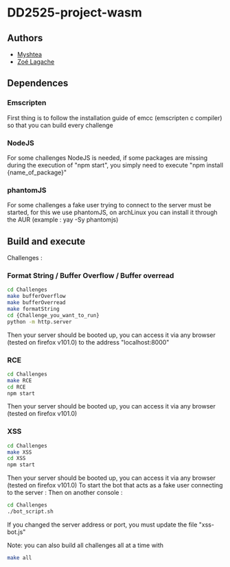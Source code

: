 # DD2525-project-wasm

## Authors

 - [Myshtea](https://github.com/Myshtea)
 - [Zoé Lagache](https://github.com/zoeLagache)

## Dependences
### Emscripten
First thing is to follow the installation guide of emcc (emscripten c compiler) so that you can build every challenge

### NodeJS
For some challenges NodeJS is needed, if some packages are missing during the execution of "npm start", you simply need to execute "npm install {name_of_package}"

### phantomJS
For some challenges a fake user trying to connect to the server must be started, for this we use phantomJS, on archLinux you can install it through the AUR (example : yay -Sy phantomjs)

## Build and execute
Challenges :

### Format String / Buffer Overflow / Buffer overread
```bash
cd Challenges
make bufferOverflow
make bufferOverread
make formatString
cd {Challenge_you_want_to_run}
python -m http.server
```

Then your server should be booted up, you can access it via any browser (tested on firefox v101.0)
to the address "localhost:8000"

### RCE
```bash
cd Challenges
make RCE
cd RCE
npm start
```
Then your server should be booted up, you can access it via any browser (tested on firefox v101.0)

### XSS
```bash
cd Challenges
make XSS
cd XSS
npm start
```
Then your server should be booted up, you can access it via any browser (tested on firefox v101.0)
To start the bot that acts as a fake user connecting to the server :
Then on another console :
```bash
cd Challenges
./bot_script.sh
```
If you changed the server address or port, you must update the file "xss-bot.js"

Note: you can also build all challenges all at a time with 
```bash
make all
```



